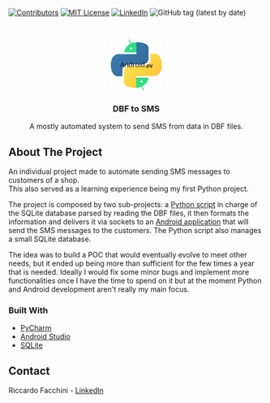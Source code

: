 <!--
*** Many thanks for README template to Othneil Drew: https://github.com/othneildrew
*** Taken from: https://github.com/othneildrew/Best-README-Template
-->





<!-- PROJECT SHIELDS -->
<!--
*** I'm using markdown "reference style" links for readability.
*** Reference links are enclosed in brackets [ ] instead of parentheses ( ).
*** See the bottom of this document for the declaration of the reference variables
*** for contributors-url, forks-url, etc. This is an optional, concise syntax you may use.
*** https://www.markdownguide.org/basic-syntax/#reference-style-links
-->
[![Contributors][contributors-shield]][contributors-url]
[![MIT License][license-shield]][license-url]
[![LinkedIn][linkedin-shield]][linkedin-url]
![GitHub tag (latest by date)](https://img.shields.io/github/v/tag/Riccardo95Facchini/DbfToSms)

<!-- PROJECT LOGO -->
<br />
<p align="center">
  <a>
    <img src="./Android.py.png" alt="Logo" width="100" height="100">
  </a>

  <h3 align="center">DBF to SMS</h3>

  <p align="center">
    A mostly automated system to send SMS from data in DBF files.
    <br />
  </p>
</p>

<!-- ABOUT THE PROJECT -->
## About The Project

An individual project made to automate sending SMS messages to customers of a shop.<br/>
This also served as a learning experience being my first Python project.

The project is composed by two sub-projects: a [Python script](https://github.com/Riccardo95Facchini/DbfToSms/tree/master/Python_Script) in charge of the SQLite database parsed by reading the DBF files, it then formats the information and delivers it via sockets to an [Android application](https://github.com/Riccardo95Facchini/DbfToSms/tree/master/Android_App) that will send the SMS messages to the customers. The Python script also manages a small SQLite database.

The idea was to build a POC that would eventually evolve to meet other needs, but it ended up being more than sufficient for the few times a year that is needed.
Ideally I would fix some minor bugs and implement more functionalities once I have the time to spend on it but at the moment Python and Android development aren't really my main focus.

### Built With
* [PyCharm](https://www.jetbrains.com/pycharm/)
* [Android Studio](https://developer.android.com/studio)
* [SQLite](https://www.sqlite.org/index.html)

<!-- CONTACT -->
## Contact

Riccardo Facchini - [LinkedIn](https://www.linkedin.com/in/riccardo-facchini-1a8206194/)

<!-- MARKDOWN LINKS & IMAGES -->
<!-- https://www.markdownguide.org/basic-syntax/#reference-style-links -->
[contributors-shield]: https://img.shields.io/github/contributors/Riccardo95Facchini/DbfToSms
[contributors-url]: https://github.com/Riccardo95Facchini/DbfToSms/graphs/contributors
[license-shield]: https://img.shields.io/github/license/Riccardo95Facchini/DbfToSms
[license-url]: https://github.com/Riccardo95Facchini/DbfToSms/blob/master/LICENSE
[linkedin-shield]: https://img.shields.io/badge/-LinkedIn-black.svg?style=flat-square&logo=linkedin&colorB=2867B2
[linkedin-url]: https://linkedin.com/in/riccardo-facchini-1a8206194
